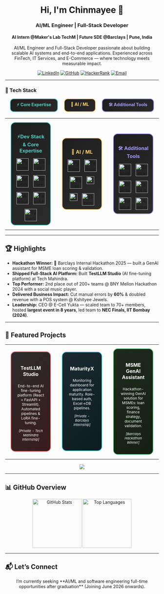 <h1 align="center">Hi, I'm Chinmayee 👋</h1>
<h3 align="center">AI/ML Engineer | Full-Stack Developer</h3>
<h4 align="center">AI Intern @Maker's Lab TechM | Future SDE @Barclays | Pune, India</h4>

<p align="center">
  AI/ML Engineer and Full-Stack Developer passionate about building scalable AI systems and end-to-end applications.
  Experienced across FinTech, IT Services, and E-Commerce — where technology meets measurable impact.
</p>

<p align="center">
<a href="https://linkedin.com/in/chinmayee-randive" target="_blank"><img src="https://img.shields.io/badge/LinkedIn-0077B5?style=for-the-badge&logo=linkedin&logoColor=white" alt="LinkedIn"/></a>
<a href="https://github.com/chinmayee-s-r" target="_blank"><img src="https://img.shields.io/badge/GitHub-100000?style=for-the-badge&logo=github&logoColor=white" alt="GitHub"/></a>
<a href="https://www.hackerrank.com/chinmayeer" target="_blank"><img src="https://img.shields.io/badge/HackerRank-2EC866?style=for-the-badge&logo=HackerRank&logoColor=white" alt="HackerRank"/></a>
<a href="mailto:chinmayee.randive.official@gmail.com"><img src="https://img.shields.io/badge/Email-D14836?style=for-the-badge&logo=gmail&logoColor=white" alt="Email"/></a>
</p>

---

### 🎯 Tech Stack

<div align="center">

<!-- Headers -->
<div style="display:flex; justify-content:center; gap:20px; flex-wrap:wrap; margin-bottom:20px;">

  <div style="border: 2px solid #4ECDC4; border-radius: 12px; padding: 8px 20px; background: linear-gradient(135deg, #1E1E1E, #2A2A2A); color:#4ECDC4; font-weight:bold;">
    ⚡ Core Expertise
  </div>

  <div style="border: 2px solid #FFD166; border-radius: 12px; padding: 8px 20px; background: linear-gradient(135deg, #1E1E1E, #2A2A2A); color:#FFD166; font-weight:bold;">
    🤖 AI / ML
  </div>

  <div style="border: 2px solid #A29BFE; border-radius: 12px; padding: 8px 20px; background: linear-gradient(135deg, #1E1E1E, #2A2A2A); color:#A29BFE; font-weight:bold;">
    🛠️ Additional Tools
  </div>

</div>

<!-- Tech Logos -->
<table width="100%">
<tr>
<td align="center" width="33%">
  <div style="border: 2px solid #4ECDC4; border-radius: 15px; padding: 12px; margin: 10px; background: linear-gradient(135deg, #1E1E1E, #2C2C2C);">
    <h4 style="color:#4ECDC4; margin-bottom:15px;">⚡Dev Stack & Core Expertise</h4>
    <div style="display:flex; justify-content:center; gap:15px; flex-wrap:wrap;">
      <img src="https://cdn.jsdelivr.net/gh/devicons/devicon/icons/python/python-original.svg" width="40" height="40" title="Python"/>
      <img src="https://cdn.jsdelivr.net/gh/devicons/devicon/icons/java/java-original.svg" width="40" height="40" title="Java"/>
      <img src="https://cdn.jsdelivr.net/gh/devicons/devicon/icons/mysql/mysql-original.svg" width="40" height="40" title="MySQL"/>
      <img src="https://cdn.jsdelivr.net/gh/devicons/devicon/icons/react/react-original.svg" width="40" height="40" title="React"/>
      <img src="https://cdn.jsdelivr.net/gh/devicons/devicon/icons/angular/angular-original.svg" width="40" height="40" title="Angular"/>
      <img src="https://cdn.jsdelivr.net/gh/devicons/devicon/icons/fastapi/fastapi-original.svg" width="40" height="40" title="FastAPI"/>
      <img src="https://cdn.jsdelivr.net/gh/devicons/devicon/icons/typescript/typescript-original.svg" width="40" height="40" title="TypeScript"/>
    </div>
  </div>
</td>

<td align="center" width="33%">
  <div style="border: 2px solid #FFD166; border-radius: 15px; padding: 12px; margin: 10px; background: linear-gradient(135deg, #1E1E1E, #2C2C2C);">
    <h4 style="color:#FFD166; margin-bottom:15px;">🤖 AI / ML</h4>
    <div style="display:flex; justify-content:center; gap:15px; flex-wrap:wrap;">
      <img src="https://cdn.jsdelivr.net/gh/devicons/devicon/icons/pytorch/pytorch-original.svg" width="40" height="40" title="PyTorch"/>
      <img src="https://cdn.jsdelivr.net/gh/devicons/devicon/icons/tensorflow/tensorflow-original.svg" width="40" height="40" title="TensorFlow"/>
      <img src="https://cdn.jsdelivr.net/gh/devicons/devicon/icons/keras/keras-original.svg" width="40" height="40" title="Keras"/>
      <img src="https://img.shields.io/badge/Hugging%20Face-FF6B6B?style=flat&logo=huggingface&logoColor=white" height="25" title="Hugging Face"/>
      <img src="https://img.shields.io/badge/scikit--learn-F7931E?style=flat&logo=scikit-learn&logoColor=white" height="25" title="Scikit-learn"/>
      <img src="https://cdn.jsdelivr.net/gh/devicons/devicon/icons/opencv/opencv-original.svg" width="40" height="40" title="OpenCV"/>
    </div>
  </div>
</td>

<td align="center" width="33%">
  <div style="border: 2px solid #A29BFE; border-radius: 15px; padding: 12px; margin: 10px; background: linear-gradient(135deg, #1E1E1E, #2C2C2C);">
    <h4 style="color:#A29BFE; margin-bottom:15px;">🛠️ Additional Tools</h4>
    <div style="display:flex; justify-content:center; gap:15px; flex-wrap:wrap;">
      <img src="https://cdn.jsdelivr.net/gh/devicons/devicon/icons/mongodb/mongodb-original.svg" width="40" height="40" title="MongoDB"/>
      <img src="https://cdn.jsdelivr.net/gh/devicons/devicon/icons/docker/docker-original.svg" width="40" height="40" title="Docker"/>
      <img src="https://cdn.jsdelivr.net/gh/devicons/devicon/icons/oracle/oracle-original.svg" width="40" height="40" title="Oracle"/>
      <img src="https://cdn.jsdelivr.net/gh/devicons/devicon/icons/sqlite/sqlite-original.svg" width="40" height="40" title="SQLite"/>
      <img src="https://cdn.jsdelivr.net/gh/devicons/devicon/icons/firebase/firebase-plain.svg" width="40" height="40" title="Firebase"/>
      <img src="https://cdn.jsdelivr.net/gh/devicons/devicon/icons/android/android-original.svg" width="40" height="40" title="Android"/>
    </div>
  </div>
</td>
</tr>
</table>
</div>


---

## 🏆 Highlights

- **Hackathon Winner:** 🏅 Barclays Internal Hackathon 2025 — built a GenAI assistant for MSME loan scoring & validation.  
- **Shipped Full-Stack AI Platform:** Built **TestLLM Studio** (AI fine-tuning platform) at Tech Mahindra.  
- **Top Performer:** 2nd place out of 200+ teams @ BNY Mellon Hackathon 2024 with a social music player.  
- **Delivered Business Impact:** Cut manual errors by **60%** & doubled revenue with a POS system @ Kshityee Jewels.  
- **Leadership:** CEO @ E-Cell Yukta — scaled team to 70+ members, hosted **largest event in 8 years**, led team to **NEC Finals, IIT Bombay (2024)**.  

---

## 🚀 Featured Projects

<div align="center">

<table>
<tr>
<td align="center" width="33%">
<div style="border: 2px solid #FF6B6B; border-radius: 15px; padding: 20px; margin: 10px; background: linear-gradient(135deg, #2C2C2C, #3A1C1C); min-height: 280px;">
<h4 style="color: white;">TestLLM Studio</h4>
<p style="color: white; font-size: 12px;">End-to-end AI fine-tuning platform (React + FastAPI + Streamlit). Automated pipelines & LoRA fine-tuning.</p>
<p style="color: white; font-size: 11px; font-style: italic;">[Private - Tech Mahindra Internship]</p>
</div>
</td>

<td align="center" width="33%">
<div style="border: 2px solid #26C6DA; border-radius: 15px; padding: 20px; margin: 10px; background: linear-gradient(135deg, #1A2A2F, #0D1C1F); min-height: 280px;">
<h4 style="color: white;">MaturityX</h4>
<p style="color: white; font-size: 12px;">Monitoring dashboard for application maturity. Role-based auth, Excel→DB pipelines.</p>
<p style="color: white; font-size: 11px; font-style: italic;">[Private - Barclays Internship]</p>
</div>
</td>

<td align="center" width="33%">
<div style="border: 2px solid #6BCF7F; border-radius: 15px; padding: 20px; margin: 10px; background: linear-gradient(135deg, #1C2B1C, #122112); min-height: 280px;">
<h4 style="color: white;">MSME GenAI Assistant</h4>
<p style="color: white; font-size: 12px;">Hackathon-winning GenAI solution for MSMEs: loan scoring, finance strategy, document validation.</p>
<p style="color: white; font-size: 11px; font-style: italic;">[Barclays Hackathon Winner]</p>
</div>
</td>
</tr>
</table>

<p style="margin-top: 15px;">
<a href="https://github.com/chinmayee-s-r?tab=repositories" target="_blank">
<img src="https://img.shields.io/badge/View_More_Projects-764ba2?style=for-the-badge&logo=github&logoColor=white"/>
</a>
</p>

</div>

---

## 📊 GitHub Overview

<p align="center">
<img src="https://github-readme-stats.vercel.app/api?username=chinmayee-s-r&show_icons=true&theme=radical" height="160" alt="GitHub Stats"/>
<img src="https://github-readme-stats.vercel.app/api/top-langs/?username=chinmayee-s-r&layout=compact&theme=radical" height="160" alt="Top Languages"/>
</p>

---

## 📬 Let’s Connect  

<p align="center">
I’m currently seeking **AI/ML and software engineering full-time opportunities after graduation** (Joining June 2026 onwards).
</p>
